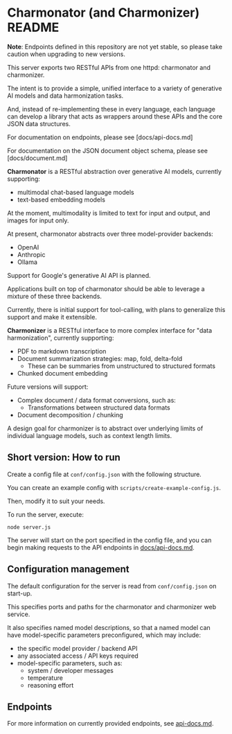 # Charmonator (and Charmonizer) README

**Note**: Endpoints defined in this repository are not yet stable, so please take caution when upgrading to new versions.


This server exports two RESTful APIs from one httpd: charmonator and charmonizer.

The intent is to provide a simple, unified interface to a variety of generative AI models and data harmonization tasks.

And, instead of re-implementing these in every language, each language can develop a library that acts as wrappers around these APIs and the core JSON data structures.

For documentation on endpoints, please see [docs/api-docs.md]

For documentation on the JSON document object schema, please see [docs/document.md]


**Charmonator** is a RESTful abstraction over generative AI models, currently supporting:

 - multimodal chat-based language models
 - text-based embedding models

At the moment, multimodality is limited to text for input and output, and images for input only.

At present, charmonator abstracts over three model-provider backends:

 - OpenAI
 - Anthropic
 - Ollama

Support for Google's generative AI API is planned.

Applications built on top of charmonator should be able to leverage a mixture of these three backends.

Currently, there is initial support for tool-calling, with plans to generalize this support and make it extensible.


**Charmonizer** is a RESTful interface to more complex interface for "data harmonization", currently supporting:

 - PDF to markdown transcription
 - Document summarization strategies: map, fold, delta-fold
   + These can be summaries from unstructured to structured formats
 - Chunked document embedding

Future versions will support:

 - Complex document / data format conversions, such as:
   + Transformations between structured data formats
 - Document decomposition / chunking

A design goal for charmonizer is to abstract over underlying limits of individual language models, such as context length limits.


## Short version: How to run

Create a config file at `conf/config.json` with the following structure.

You can create an example config with `scripts/create-example-config.js`.

Then, modify it to suit your needs.


To run the server, execute:

```
node server.js
```

The server will start on the port specified in the config file, and you can begin making requests to the API endpoints in [docs/api-docs.md](./docs/api-docs.md).


## Configuration management

The default configuration for the server is read from `conf/config.json` on start-up.

This specifies ports and paths for the charmonator and charmonizer web service.

It also specifies named model descriptions, so that a named model can have model-specific parameters preconfigured, which may include:

 - the specific model provider / backend API
 - any associated access / API keys required
 - model-specific parameters, such as:
   + system / developer messages
   + temperature 
   + reasoning effort


## Endpoints

For more information on currently provided endpoints, see [api-docs.md](./docs/api-docs.md).



